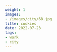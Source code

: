 ```yaml
---
weight: 1
images:
- /images/city/68.jpg
title: cookies
date: 2022-07-23
tags:
- work
- city
---
```

